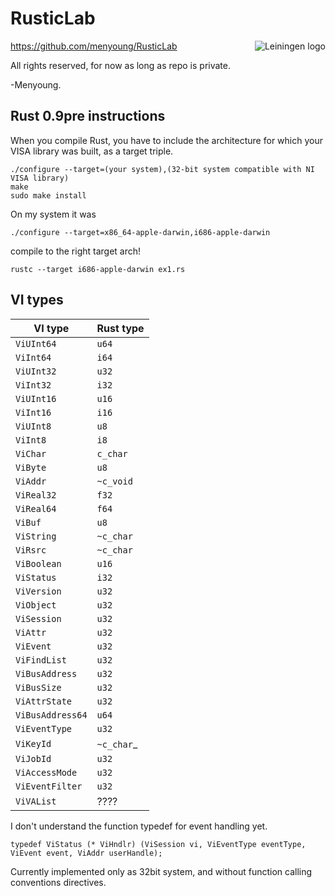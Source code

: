 RusticLab
=========
<img src="http://leiningen.org/img/leiningen.jpg"
 alt="Leiningen logo" title="The man himself" align="right" />

https://github.com/menyoung/RusticLab

All rights reserved, for now as long as repo is private.

-Menyoung.

Rust 0.9pre instructions
---------------------
When you compile Rust, you have to include the architecture for which your VISA library was built, as a target triple.

```
./configure --target=(your system),(32-bit system compatible with NI VISA library)
make
sudo make install
```

On my system it was
```
./configure --target=x86_64-apple-darwin,i686-apple-darwin
```

compile to the right target arch!
```
rustc --target i686-apple-darwin ex1.rs
```

VI types
--------

|VI type	|Rust type	|
|-----------|-----------|
|`ViUInt64`	|`u64`		|
|`ViInt64`	|`i64`		|
|`ViUInt32`	|`u32`		|
|`ViInt32`	|`i32`		|
|`ViUInt16`	|`u16`		|
|`ViInt16`	|`i16`		|
|`ViUInt8`	|`u8`		|
|`ViInt8`	|`i8`		|
|`ViChar`	|`c_char`	|
|`ViByte`	|`u8`		|
|`ViAddr`	|`~c_void`	|
|`ViReal32`	|`f32`		|
|`ViReal64`	|`f64`		|
|`ViBuf`	|`u8`		|
|`ViString`	|`~c_char`	|
|`ViRsrc`	|`~c_char`	|
|`ViBoolean`|`u16`		|
|`ViStatus`	|`i32`		|
|`ViVersion`|`u32`		|
|`ViObject`	|`u32`		|
|`ViSession`|`u32`		|
|`ViAttr`	|`u32`		|
|`ViEvent`	|`u32`		|
|`ViFindList`	|`u32`	|
|`ViBusAddress`	|`u32`	|
|`ViBusSize`	|`u32`	|
|`ViAttrState`	|`u32`	|
|`ViBusAddress64`|`u64`	|
|`ViEventType`	|`u32`	|
|`ViKeyId`	|`~c_char`_	|
|`ViJobId`	|`u32`		|
|`ViAccessMode`	|`u32`	|
|`ViEventFilter`|`u32`	|
|`ViVAList`		|????	|

I don't understand the function typedef for event handling yet.
```
typedef ViStatus (* ViHndlr) (ViSession vi, ViEventType eventType, ViEvent event, ViAddr userHandle);
```

Currently implemented only as 32bit system, and without function calling conventions directives.

